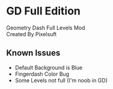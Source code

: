 # GD Full Edition
Geometry Dash Full Levels Mod <br />
Created By Pixelsuft

## Known Issues
 - Default Background is Blue
 - Fingerdash Color Bug
 - Some Levels not full (I'm noob in GD)
